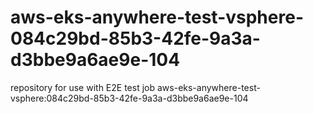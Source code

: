 # aws-eks-anywhere-test-vsphere-084c29bd-85b3-42fe-9a3a-d3bbe9a6ae9e-104
repository for use with E2E test job aws-eks-anywhere-test-vsphere:084c29bd-85b3-42fe-9a3a-d3bbe9a6ae9e-104
